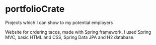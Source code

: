 # portfolioCrate
Projects which I can show to my potential employers

Website for ordering tacos, made with Spring framework.
I used Spring MVC, basic HTML and CSS, Spring Data JPA and H2 database.
